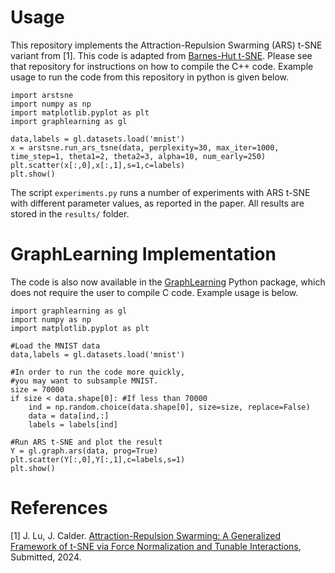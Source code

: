 # Usage #

This repository implements the Attraction-Repulsion Swarming (ARS) t-SNE variant from [1]. This code is adapted from [Barnes-Hut t-SNE](https://github.com/lvdmaaten/bhtsne/tree/master). Please see that repository for instructions on how to compile the C++ code. Example usage to run the code from this repository in python is given below.

```
import arstsne
import numpy as np
import matplotlib.pyplot as plt 
import graphlearning as gl

data,labels = gl.datasets.load('mnist')
x = arstsne.run_ars_tsne(data, perplexity=30, max_iter=1000, time_step=1, theta1=2, theta2=3, alpha=10, num_early=250)
plt.scatter(x[:,0],x[:,1],s=1,c=labels)
plt.show()
```

The script `experiments.py` runs a number of experiments with ARS t-SNE with different parameter values, as reported in the paper. All results are stored in the `results/` folder. 

# GraphLearning Implementation #

The code is also now available in the [GraphLearning](https://github.com/jwcalder/GraphLearning) Python package, which does not require the user to compile C code. Example usage is below.

```
import graphlearning as gl 
import numpy as np
import matplotlib.pyplot as plt

#Load the MNIST data
data,labels = gl.datasets.load('mnist')

#In order to run the code more quickly, 
#you may want to subsample MNIST. 
size = 70000
if size < data.shape[0]: #If less than 70000
    ind = np.random.choice(data.shape[0], size=size, replace=False)
    data = data[ind,:]
    labels = labels[ind]

#Run ARS t-SNE and plot the result
Y = gl.graph.ars(data, prog=True)
plt.scatter(Y[:,0],Y[:,1],c=labels,s=1)
plt.show()
```

# References #

[1] J. Lu, J. Calder. [Attraction-Repulsion Swarming: A Generalized Framework of t-SNE via Force Normalization and Tunable Interactions](https://arxiv.org/abs), Submitted, 2024.


